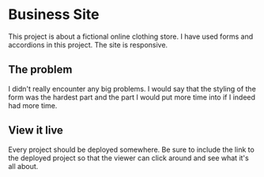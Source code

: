 # Business Site

This project is about a fictional online clothing store. I have used forms and accordions in this project. The site is responsive.

## The problem

I didn't really encounter any big problems. I would say that the styling of the form was the hardest part and the part I would put more time into if I indeed had more time. 

## View it live
Every project should be deployed somewhere. Be sure to include the link to the deployed project so that the viewer can click around and see what it's all about.
